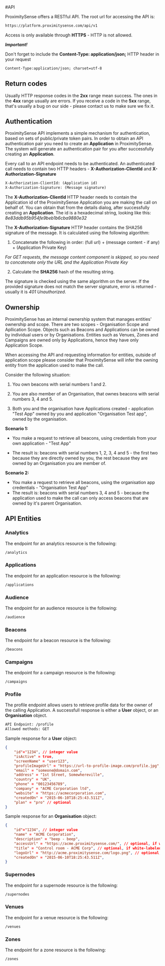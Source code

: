 #API

ProximitySense offers a RESTful API. The root url for accessing the API is: 

``` html
https://platform.proximitysense.com/api/v1
```
Access is only available through **HTTPS** - HTTP is not allowed.

**_Important!_**

Don't forget to include the **Content-Type: application/json;** HTTP header in your request

``` html
Content-Type:application/json; charset=utf-8
```

## Return codes

Usually HTTP response codes in the **2xx** range mean success. The ones in the **4xx** range usually are errors. 
If you receive a code in the **5xx** range, that's usually a bug on our side - please contact us to make sure we fix it.
 

## Authentication

ProximitySense API implements a simple mechanism for authentication, based on sets of public/private token pairs. 
In order to obtain an API authentication pair you need to create an **Application** in ProximitySense.
The system will generate an authentication pair for you after successfully creating an **Application**.

Every call to an API endpoint needs to be authenticated. An authenticated call needs to contain two HTTP headers - 
**X-Authorization-ClientId** and **X-Authorization-Signature**

``` html
X-Authorization-ClientId: (Application id)
X-Authorization-Signature: (Message signature)
```

The **X-Authorization-ClientId** HTTP header needs to contain the Application id of the ProximitySense Application you are making the call on behalf of.
You can obtain that from the details dialog, after successfully creating an **Application**. The id is a hexadecimal string, looking like this: _8e83ddb95b954fe9beb1b6cba9880e32_

The **X-Authorization-Signature** HTTP header contains the SHA256 signature of the message. It is calculated using the following algorithm:

1. Concatenate the following in order: (full url) + (message content - if any) + (Application Private Key)

 _For GET requests, the message content component is skipped, so you need to concatenate only the URL and the Application Private Key_
 
2. Calculate the **SHA256** hash of the resulting string.

The signature is checked using the same algorithm on the server. If the provided signature does not match the server signature, error is returned - 
usually it is *401 Unauthorized*.


## Ownership

ProximitySense has an internal ownership system that manages entities' ownership and scope. There are two scopes - Organisation Scope and Apllication Scope.
Objects such as Beacons and Applications can be owned by individual users or by Organisations.
Entities such as Venues, Zones and Campaigns are owned only by Applications, hence they have only Application Scope.
  
When accessing the API and requesting information for entities, outside of application scope please consider that ProximitySense will infer
the owning entity from the application used to make the call.

Consider the following situation:

1. You own beacons with serial numbers 1 and 2. 

2. You are also member of an Organisation, that ownes beacons with serial numbers 3, 4 and 5.

3. Both you and the organisation have Applications created - application "Test App" owned by you and application "Organisation Test app", owned by the organisation.

**Scenario 1:**

* You make a request to retrieve all beacons, using credentials from your own application - "Test App"

* The result is: beacons with serial numbers 1, 2, 3, 4 and 5 - the first two because they are directly owned by you, the rest because they are owned by
an Organisation you are member of.

**Scenario 2:**

* You make a request to retrieve all beacons, using the organisation app credentials - "Organisation Test App"
* The result is: beacons with serial numbers 3, 4 and 5 - because the application used to make the call can only access beacons that are owned by it's parent Organisation.


## API Entities


### Analytics

The endpoint for an analytics resource is the following:
 
``` html
/analytics
```


### Applications

The endpoint for an application resource is the following:
 
``` html
/applications
```


### Audience

The endpoint for an audience resource is the following:
 
``` html
/audience
```


### Beacons

The endpoint for a beacon resource is the following:
 
``` html
/beacons
```


### Campaigns

The endpoint for a campaign resource is the following:
 
``` html
/campaigns
```


### Profile

The profile endpoint allows users to retrieve profile data for the owner of the calling Application. A successfull response is either
a **User** object, or an **Organisation** object.
 
``` html
API Endpoint: /profile
Allowed methods: GET
```

Sample response for a **User** object:
 
``` json
{
	"id"="1234", // integer value
	"isActive" = true,
	"screenName" = "user123",
	"profileImageUrl" = "https://url-to-profile-image.com/profile.jpg",
	"email" = "someone@domain.com",
	"address" = "1st Street, Somewhereville",
	"country" = "UK",
	"phone" = "00123456789",
	"company" = "ACME Corporation ltd",
	"website" = "https://acmecorporation.com",
	"createdOn" = "2015-06-10T18:25:43.511Z",
	"plan" = "pro" // optional
}
```


Sample response for an **Organisation** object:
 
``` json
{
	"id"="1234", // integer value
	"name" = "ACME Corporation",
	"description" = "beep - beep",
	"accessUrl" = "https://acme.proximitysense.com/", // optional, if white-labeled
	"title" = "Control room - ACME Corp", // optional, if white-labeled
	"logoUrl" = "http://acme.proximitysense.com/logo.png", // optional, if white-labeled
	"createdOn" = "2015-06-10T18:25:43.511Z",
}
```
 

### Supernodes

The endpoint for a supernode resource is the following:
 
``` html
/supernodes
```


### Venues

The endpoint for a venue resource is the following:
 
``` html
/venues
```


### Zones

The endpoint for a zone resource is the following:
 
``` html
/zones
```

